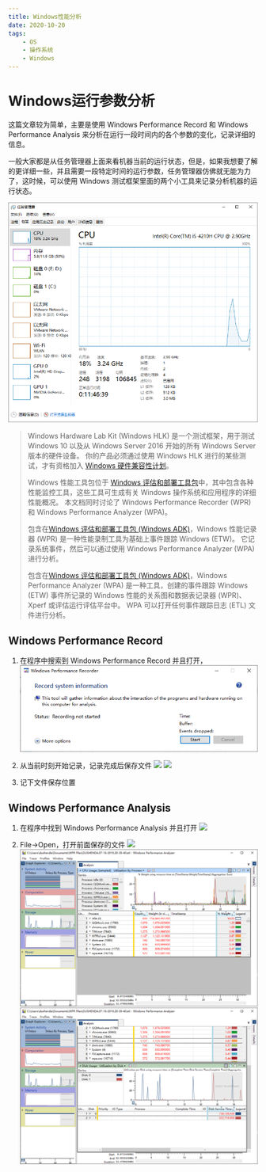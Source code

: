 ```yaml
---
title: Windows性能分析
date: 2020-10-20
tags:
	- OS
	- 操作系统
	- Windows
---
```

# Windows运行参数分析

这篇文章较为简单，主要是使用 Windows Performance Record 和 Windows Performance Analysis 来分析在运行一段时间内的各个参数的变化，记录详细的信息。

一般大家都是从任务管理器上面来看机器当前的运行状态，但是，如果我想要了解的更详细一些，并且需要一段特定时间的运行参数，任务管理器仿佛就无能为力了，这时候，可以使用 Windows 测试框架里面的两个小工具来记录分析机器的运行状态。

![](Windows性能分析/任务管理.png)

<!--more-->

> Windows Hardware Lab Kit (Windows HLK) 是一个测试框架，用于测试 Windows 10 以及从 Windows Server 2016 开始的所有 Windows Server 版本的硬件设备。 你的产品必须通过使用 Windows HLK 进行的某些测试，才有资格加入 [Windows 硬件兼容性计划](https://docs.microsoft.com/en-us/windows-hardware/design/compatibility/)。
>
> Windows 性能工具包位于 [Windows 评估和部署工具包](https://aka.ms/adk)中，其中包含各种性能监控工具，这些工具可生成有关 Windows 操作系统和应用程序的详细性能概况。 本文档同时讨论了 Windows Performance Recorder (WPR) 和 Windows Performance Analyzer (WPA)。
>
> 包含在[Windows 评估和部署工具包 (Windows ADK)](https://go.microsoft.com/fwlink/p/?LinkId=526740)，Windows 性能记录器 (WPR) 是一种性能录制工具为基础上事件跟踪 Windows (ETW)。 它记录系统事件，然后可以通过使用 Windows Performance Analyzer (WPA) 进行分析。
>
> 包含在[Windows 评估和部署工具包 (Windows ADK)](https://go.microsoft.com/fwlink/p/?LinkId=526740)，Windows Performance Analyzer (WPA) 是一种工具，创建的事件跟踪 Windows (ETW) 事件所记录的 Windows 性能的关系图和数据表记录器 (WPR)、 Xperf 或评估运行评估平台中。 WPA 可以打开任何事件跟踪日志 (ETL) 文件进行分析。

## Windows Performance Record

1. 在程序中搜索到 Windows Performance Record 并且打开，
   ![](Windows性能分析/wpr_start.png)

2. 从当前时刻开始记录，记录完成后保存文件
   ![](wpr_save.png)
   ![](wpr_save_finish.png)

3. 记下文件保存位置

## Windows Performance Analysis

1. 在程序中找到 Windows Performance Analysis 并且打开
   ![](wpa_open.png)

2. File->Open，打开前面保存的文件
   ![](wpa_file_in1.png)
   ![](Windows性能分析/wpafileincpu.png)
   ![](Windows性能分析/wpafileincpumem.png)